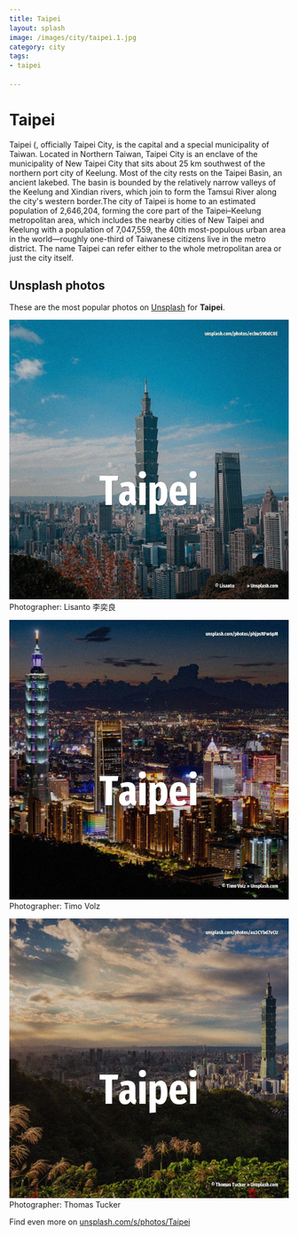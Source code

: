```yaml
---
title: Taipei
layout: splash
image: /images/city/taipei.1.jpg
category: city
tags:
- taipei

---
```

# Taipei

Taipei (, officially Taipei City, is the capital and a special municipality of Taiwan.
Located in Northern Taiwan, Taipei City is an enclave of the municipality of New Taipei City that 
sits about 25 km  southwest of the northern port city of Keelung.
Most of the city rests on the Taipei Basin, an ancient lakebed.
The basin is bounded by the relatively narrow valleys of the Keelung and Xindian rivers, which join 
to form the Tamsui River along the city's western border.The city of Taipei is home to an estimated 
population of 2,646,204, forming the core part of the Taipei–Keelung metropolitan area, which 
includes the nearby cities of New Taipei and Keelung with a population of 7,047,559, the 40th 
most-populous urban area in the world—roughly one-third of Taiwanese citizens live in the metro 
district.
The name Taipei can refer either to the whole metropolitan area or just the city itself.

 
## Unsplash photos
These are the most popular photos on [Unsplash](https://unsplash.com) for **Taipei**.
 
![Taipei](/images/city/taipei.1.jpg)
Photographer:  Lisanto 李奕良
 
![Taipei](/images/city/taipei.2.jpg)
Photographer:  Timo Volz
 
![Taipei](/images/city/taipei.3.jpg)
Photographer:  Thomas Tucker
 
Find even more on [unsplash.com/s/photos/Taipei](https://unsplash.com/s/photos/Taipei)
 
